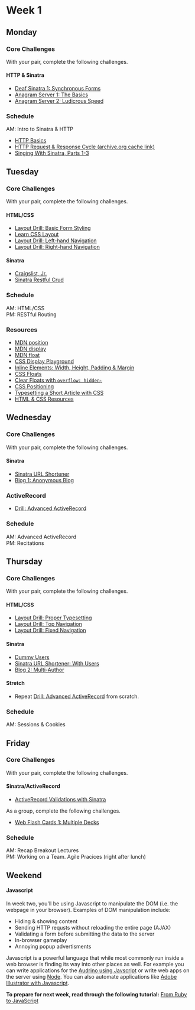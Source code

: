 # Week 1

## Monday

### Core Challenges
With your pair, complete the following challenges.

#### HTTP & Sinatra
- [Deaf Sinatra 1: Synchronous Forms](../../../deaf-sinatra-1-synchronous-forms-challenge)
- [Anagram Server 1: The Basics](../../../anagram-server-1-the-basics-challenge)
- [Anagram Server 2: Ludicrous Speed](../../../anagram-server-2-ludicrous-speed-challenge)

### Schedule
AM: Intro to Sinatra & HTTP
- [HTTP Basics](http://www3.ntu.edu.sg/home/ehchua/programming/webprogramming/http_basics.html)
- [HTTP Request & Response Cycle (archive.org cache link)](https://web.archive.org/web/20130705214517/http://devhub.fm/http-requestresponse-basics)
- [Singing With Sinatra, Parts 1-3](http://net.tutsplus.com/tutorials/ruby/singing-with-sinatra/)


## Tuesday

### Core Challenges
With your pair, complete the following challenges.

#### HTML/CSS
- [Layout Drill: Basic Form Styling](../../../layout-drill-basic-form-styling-challenge)
- [Learn CSS Layout](http://learnlayout.com)
- [Layout Drill: Left-hand Navigation](../../../layout-drill-left-hand-navigation-challenge)
- [Layout Drill: Right-hand Navigation](../../../layout-drill-right-hand-navigation-challenge)

#### Sinatra
- [Craigslist, Jr.](../../../craigslist-jr-challenge)
- [Sinatra Restful Crud](../../../ph2-p1-sinatra-restful-crud-challenge)

### Schedule
AM: HTML/CSS  
PM: RESTful Routing

### Resources

- [MDN position](https://developer.mozilla.org/en-US/docs/Web/CSS/position)
- [MDN display](https://developer.mozilla.org/en-US/docs/Web/CSS/display)
- [MDN float](https://developer.mozilla.org/en-US/docs/Web/CSS/float)
- [CSS Display Playground](http://quirksmode.org/css/css2/display.html#link9)
- [Inline Elements: Width, Height, Padding & Margin](http://www.maxdesign.com.au/articles/inline/)
- [CSS Floats](http://alistapart.com/article/css-floats-101)
- [Clear Floats with `overflow: hidden;`](http://colinaarts.com/articles/the-magic-of-overflow-hidden/)
- [CSS Positioning](http://alistapart.com/article/css-positioning-101)
- [Typesetting a Short Article with CSS](https://medium.com/designed-thought/99033116fe92)
- [HTML & CSS Resources](https://gist.github.com/jenmyers/a6bb9ea6233c6c5a9edb)


## Wednesday

### Core Challenges
With your pair, complete the following challenges.

#### Sinatra
- [Sinatra URL Shortener](../../../sinatra-url-shortener-challenge)
- [Blog 1: Anonymous Blog](../../../blog-1-anonymous-blog-challenge)

### ActiveRecord
- [Drill: Advanced ActiveRecord](../../../advanced-ar-dril)


### Schedule
AM: Advanced ActiveRecord  
PM: Recitations


## Thursday

### Core Challenges
With your pair, complete the following challenges.

#### HTML/CSS
- [Layout Drill: Proper Typesetting](../../../layout-drill-proper-typesetting-challenge)
- [Layout Drill: Top Navigation](../../../layout-drill-top-navigation-challenge)
- [Layout Drill: Fixed Navigation](../../../layout-drill-fixed-navigation-challenge)

#### Sinatra
- [Dummy Users](../../../dummy-users-challenge)
- [Sinatra URL Shortener: With Users](../../../sinatra-url-shortener-with-users-challenge)
- [Blog 2: Multi-Author](../../../blog-2-multi-author-challenge)

#### Stretch
- Repeat [Drill: Advanced ActiveRecord](../../../advanced-ar-dril) from scratch.

### Schedule
AM: Sessions & Cookies  

## Friday

### Core Challenges

With your pair, complete the following challenges.

#### Sinatra/ActiveRecord
- [ActiveRecord Validations with Sinatra](../../../ph2-p5-active-record-and-sinatra-propagating-validations-challenge)

As a group, complete the following challenges.
- [Web Flash Cards 1: Multiple Decks](../../../web-flash-cards-1-multiple-decks-challenge)

### Schedule
AM: Recap Breakout Lectures  
PM: Working on a Team. Agile Pracices (right after lunch)

## Weekend

#### Javascript
In week two, you'll be using Javascript to manipulate the DOM (i.e. the webpage in your browser). Examples of DOM manipulation include:

* Hiding & showing content
* Sending HTTP requsts without reloading the entire page (AJAX)
* Validating a form before submitting the data to the server
* In-browser gameplay
* Annoying popup advertisments

Javascript is a powerful language that while most commonly run inside a web browser is finding its way into other places as well. For example you can write applications for the [Audrino using Javscript](https://github.com/rwaldron/johnny-five) or write web apps on the server using [Node](http://nodejs.org/). You can also automate applications like [Adobe Illustrator with Javascript](http://www.adobe.com/devnet/illustrator/scripting.html).

**To prepare for next week, read through the following tutorial:** [From Ruby to JavaScript](../../../javascript-from-ruby-challenge)

